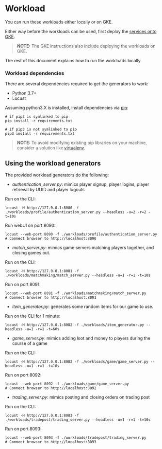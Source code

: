 # Workload

You can run these workloads either locally or on GKE.

Either way before the workloads can be used, first deploy the [services onto GKE](../docs/GKE.md).

> **NOTE:** The GKE instructions also include deploying the workloads on GKE.

The rest of this document explains how to run the workloads locally.

### Workload dependencies

There are several dependencies required to get the generators to work:

- Python 3.7+
- Locust

Assuming python3.X is installed, install dependencies via [pip](https://pypi.org/project/pip/):

```
# if pip3 is symlinked to pip
pip install -r requirements.txt

# if pip3 is not symlinked to pip
pip3 install -r requirements.txt
```

> **NOTE:** To avoid modifying existing pip libraries on your machine, consider a solution like [virtualenv](https://pypi.org/project/virtualenv/).


## Using the workload generators
The provided workload generators do the following:

- _authentication\_server.py_: mimics player signup, player logins, player retrieval by UUID and player logouts

Run on the CLI:
```
locust -H http://127.0.0.1:8080 -f ./workloads/profile/authentication_server.py --headless -u=2 -r=2 -t=10s
```

Run webUI on port 8090:
```
locust --web-port 8090 -f ./workloads/profile/authentication_server.py
# Connect browser to http://localhost:8090
```

- _match\_server.py_: mimics game servers matching players together, and closing games out.

Run on the CLI:
```
locust -H http://127.0.0.1:8081 -f ./workloads/matchmaking/match_server.py --headless -u=1 -r=1 -t=10s
```

Run on port 8091:
```
locust --web-port 8091 -f ./workloads/matchmaking/match_server.py
# Connect browser to http://localhost:8091
```

- _item\_generator.py_: generates some random items for our game to use.

Run on the CLI for 1 minute:
```
locust -H http://127.0.0.1:8082 -f ./workloads/item_generator.py --headless -u=1 -r=1 -t=60s
```

- _game\_server.py_: mimics adding loot and money to players during the course of a game

Run on the CLI:
```
locust -H http://127.0.0.1:8082 -f ./workloads/game/game_server.py --headless -u=1 -r=1 -t=10s
```

Run on port 8092:
```
locust --web-port 8092 -f ./workloads/game/game_server.py
# Connect browser to http://localhost:8092
```

- _trading\_server.py_: mimics posting and closing orders on trading post

Run on the CLI:
```
locust -H http://127.0.0.1:8083 -f ./workloads/tradepost/trading_server.py --headless -u=1 -r=1 -t=10s
```

Run on port 8093:
```
locust --web-port 8093 -f ./workloads/tradepost/trading_server.py
# Connect browser to http://localhost:8093
```
